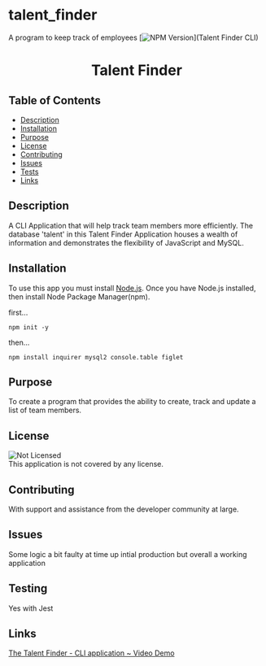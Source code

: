 # talent_finder

A program to keep track of employees
[![NPM Version](https://img.shields.io/npm/v/npm.svg?style=flat)](Talent Finder CLI)
<br />

  <h1 align="center"> Talent Finder </h1>
     
  ## Table of Contents
  - [Description](#description)
  - [Installation](#installation)
  - [Purpose](#purpose)
  - [License](#license)
  - [Contributing](#contributing)
  - [Issues](#issues)
  - [Tests](#tests)
  - [Links](#links)
  ## Description
   A CLI Application that will help track team members more efficiently.  The database 'talent' in this Talent Finder Application houses a wealth of information and demonstrates the flexibility of JavaScript and MySQL.
  ## Installation
   To use this app you must install [Node.js](https://nodejs.org/en/).  Once you have Node.js installed, then install Node Package Manager(npm).

first...

```
npm init -y
```

then...

```
npm install inquirer mysql2 console.table figlet
```

## Purpose

To create a program that provides the ability to create, track and update a list of team members.

## License

![Not Licensed](https://img.shields.io/badge/license--tertiary)
<br />
This application is not covered by any license.

## Contributing

With support and assistance from the developer community at large.

## Issues

Some logic a bit faulty at time up intial production but overall a working application

## Testing

Yes with Jest

## Links

[The Talent Finder - CLI application ~ Video Demo](https://youtu.be/pA7Q739MFaU)
